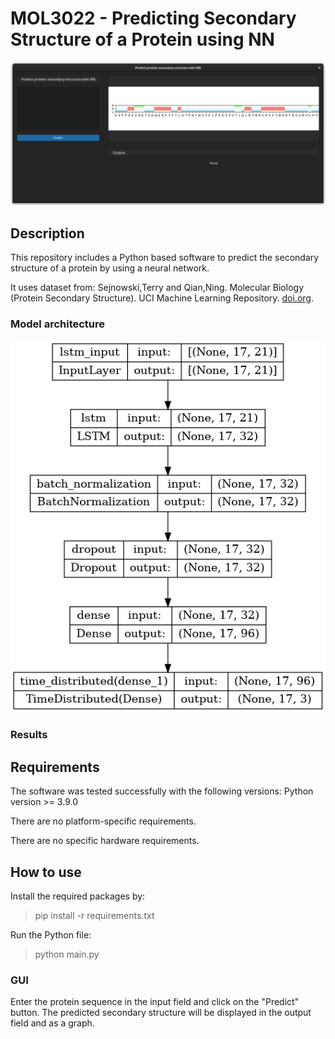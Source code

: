 # MOL3022 - Predicting Secondary Structure of a Protein using NN

![Graphic User Interface](images/gui.png "GUI")

## Description
This repository includes a Python based software to predict the secondary structure of a protein by using a neural network.

It uses dataset from: Sejnowski,Terry and Qian,Ning. Molecular Biology (Protein Secondary Structure). UCI Machine Learning Repository. [doi.org](https://doi.org/10.24432/C5SP4F).

### Model architecture
![Model architecture](images/model.png "Model architecture")

### Results


## Requirements
The software was tested successfully with the following versions:
Python version >= 3.9.0

There are no platform-specific requirements.

There are no specific hardware requirements.

## How to use

Install the required packages by:
> pip install -r requirements.txt
 
Run the Python file:
> python main.py

### GUI
Enter the protein sequence in the input field and click on the "Predict" button. The predicted secondary structure will be displayed in the output field and as a graph.
